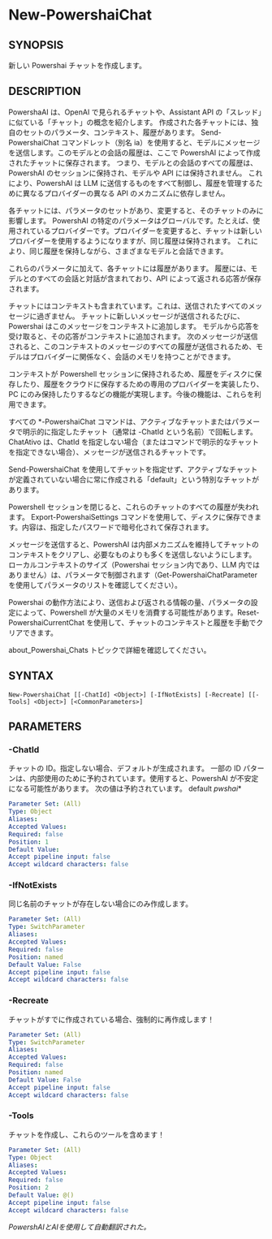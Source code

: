 ﻿---
external help file: powershai-help.xml
schema: 2.0.0
powershai: true
---

# New-PowershaiChat

## SYNOPSIS <!--!= @#Synop !-->
新しい Powershai チャットを作成します。

## DESCRIPTION <!--!= @#Desc !-->
PowershaAI は、OpenAI で見られるチャットや、Assistant API の「スレッド」に似ている「チャット」の概念を紹介します。
作成された各チャットには、独自のセットのパラメータ、コンテキスト、履歴があります。
Send-PowershaiChat コマンドレット（別名 ia）を使用すると、モデルにメッセージを送信します。このモデルとの会話の履歴は、ここで PowershAI によって作成されたチャットに保存されます。
つまり、モデルとの会話のすべての履歴は、PowershAI のセッションに保持され、モデルや API には保持されません。
これにより、PowershAI は LLM に送信するものをすべて制御し、履歴を管理するために異なるプロバイダーの異なる API のメカニズムに依存しません。


各チャットには、パラメータのセットがあり、変更すると、そのチャットのみに影響します。
PowershAI の特定のパラメータはグローバルです。たとえば、使用されているプロバイダーです。プロバイダーを変更すると、チャットは新しいプロバイダーを使用するようになりますが、同じ履歴は保持されます。
これにより、同じ履歴を保持しながら、さまざまなモデルと会話できます。

これらのパラメータに加えて、各チャットには履歴があります。
履歴には、モデルとのすべての会話と対話が含まれており、API によって返される応答が保存されます。

チャットにはコンテキストも含まれています。これは、送信されたすべてのメッセージに過ぎません。
チャットに新しいメッセージが送信されるたびに、Powershai はこのメッセージをコンテキストに追加します。
モデルから応答を受け取ると、その応答がコンテキストに追加されます。
次のメッセージが送信されると、このコンテキストのメッセージのすべての履歴が送信されるため、モデルはプロバイダーに関係なく、会話のメモリを持つことができます。

コンテキストが Powershell セッションに保持されるため、履歴をディスクに保存したり、履歴をクラウドに保存するための専用のプロバイダーを実装したり、PC にのみ保持したりするなどの機能が実現します。今後の機能は、これらを利用できます。

すべての *-PowershaiChat コマンドは、アクティブなチャットまたはパラメータで明示的に指定したチャット（通常は -ChatId という名前）で回転します。
ChatAtivo は、ChatId を指定しない場合（またはコマンドで明示的なチャットを指定できない場合）、メッセージが送信されるチャットです。

Send-PowershaiChat を使用してチャットを指定せず、アクティブなチャットが定義されていない場合に常に作成される「default」という特別なチャットがあります。

Powershell セッションを閉じると、これらのチャットのすべての履歴が失われます。
Export-PowershaiSettings コマンドを使用して、ディスクに保存できます。内容は、指定したパスワードで暗号化されて保存されます。

メッセージを送信すると、PowershAI は内部メカニズムを維持してチャットのコンテキストをクリアし、必要なものよりも多くを送信しないようにします。
ローカルコンテキストのサイズ（Powershai セッション内であり、LLM 内ではありません）は、パラメータで制御されます（Get-PowershaiChatParameter を使用してパラメータのリストを確認してください）。

Powershai の動作方法により、送信および返される情報の量、パラメータの設定によって、Powershell が大量のメモリを消費する可能性があります。Reset-PowershaiCurrentChat を使用して、チャットのコンテキストと履歴を手動でクリアできます。

about_Powershai_Chats トピックで詳細を確認してください。

## SYNTAX <!--!= @#Syntax !-->

```
New-PowershaiChat [[-ChatId] <Object>] [-IfNotExists] [-Recreate] [[-Tools] <Object>] [<CommonParameters>]
```

## PARAMETERS <!--!= @#Params !-->

### -ChatId
チャットの ID。指定しない場合、デフォルトが生成されます。
一部の ID パターンは、内部使用のために予約されています。使用すると、PowershAI が不安定になる可能性があります。
次の値は予約されています。
 default 
 _pwshai_*

```yml
Parameter Set: (All)
Type: Object
Aliases: 
Accepted Values: 
Required: false
Position: 1
Default Value: 
Accept pipeline input: false
Accept wildcard characters: false
```

### -IfNotExists
同じ名前のチャットが存在しない場合にのみ作成します。

```yml
Parameter Set: (All)
Type: SwitchParameter
Aliases: 
Accepted Values: 
Required: false
Position: named
Default Value: False
Accept pipeline input: false
Accept wildcard characters: false
```

### -Recreate
チャットがすでに作成されている場合、強制的に再作成します！

```yml
Parameter Set: (All)
Type: SwitchParameter
Aliases: 
Accepted Values: 
Required: false
Position: named
Default Value: False
Accept pipeline input: false
Accept wildcard characters: false
```

### -Tools
チャットを作成し、これらのツールを含めます！

```yml
Parameter Set: (All)
Type: Object
Aliases: 
Accepted Values: 
Required: false
Position: 2
Default Value: @()
Accept pipeline input: false
Accept wildcard characters: false
```




<!--PowershaiAiDocBlockStart-->
_PowershAIとAIを使用して自動翻訳された。_
<!--PowershaiAiDocBlockEnd-->

